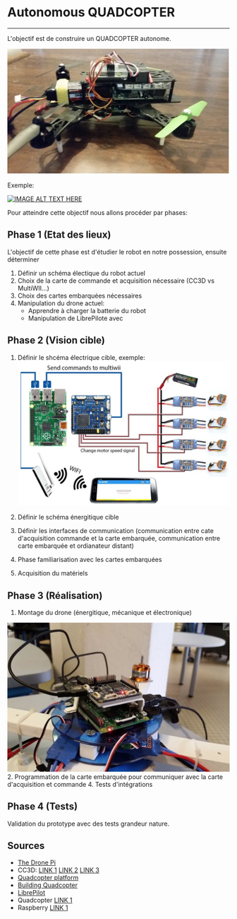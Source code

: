 # Autonomous QUADCOPTER
----
L'objectif est de construire un QUADCOPTER autonome.

![shémas global](images/3.PNG)

Exemple:

[![IMAGE ALT TEXT HERE](https://img.youtube.com/vi/AXWNXHmVzKQ/0.jpg)](https://www.youtube.com/watch?v=AXWNXHmVzKQ)

Pour atteindre cette objectif nous allons procéder par phases:

## Phase 1 (Etat des lieux)
L'objectif de cette phase est d'étudier le robot en notre possession, ensuite déterminer 


1. Définir un schéma électique du robot actuel
2. Choix de la carte de commande et acquisition nécessaire (CC3D vs MultiWII...)
3. Choix des cartes embarquées nécessaires
4. Manipulation du drone actuel:
	* Apprendre à charger la batterie du robot
	* Manipulation de LibrePilote avec 
 


## Phase 2 (Vision cible)

1. Définir le shcéma électrique cible, exemple:
![shémas global](images/1.PNG)

2. Définir le schéma énergitique cible
3. Définir les interfaces de communication (communication entre cate d'acquisition commande et la carte embarquée, communication entre carte embarquée et ordianateur distant)
5. Phase familiarisation avec les cartes embarquées 
6. Acquisition du matériels

## Phase 3 (Réalisation)

1. Montage du drone (énergitique, mécanique et électronique)

![](images/2.PNG)
2. Programmation de la carte embarquée pour communiquer avec la carte d'acquisition et commande
4. Tests d'intégrations

## Phase 4 (Tests)
Validation du prototype avec des tests grandeur nature.

## Sources
* [The Drone Pi](https://www.instructables.com/id/The-Drone-Pi/)
* CC3D: [LINK 1](https://www.dronetrest.com/t/cc3d-flight-controller-guide/830) [LINK 2](https://www.geeetech.com/Documents/CC3D%20flight%20control%20board.pdf) [LINK 3](https://forum.librepilot.org/index.php?topic=3691.0) 
* [Quadcopter platform](http://edge.rit.edu/content/P15230/public/Final%20Documents/UserManual.pdf)
* [Building Quadcopter](https://pythonprogramming.net/building-quadcopter-tutorial-intro/)
* [LibrePilot](https://www.librepilot.org/site/index.html)
* Quadcopter [LINK 1](https://github.com/vjaunet/QUADCOPTER_V2)
* Raspberry [LINK 1](https://hackaday.com/2014/06/04/the-autopilot-shield-for-the-raspberry-pi/)

